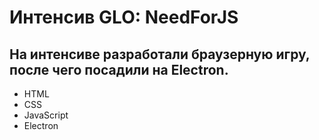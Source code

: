 # Интенсив GLO: NeedForJS

## На интенсиве разработали браузерную игру, после чего посадили на Electron.

- HTML
- CSS
- JavaScript
- Electron
